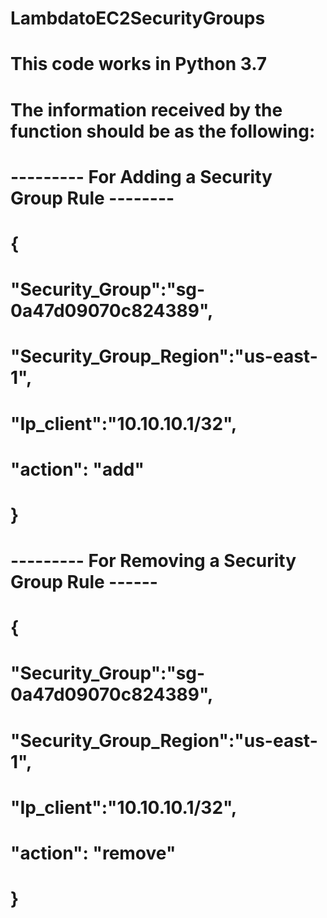 # LambdatoEC2SecurityGroups
# This code works in Python 3.7

# The information received by the function should be as the following:

# --------- For Adding a Security Group Rule --------
# {
#   "Security_Group":"sg-0a47d09070c824389",
#    "Security_Group_Region":"us-east-1",
#    "Ip_client":"10.10.10.1/32",
#    "action": "add"
# }

# --------- For Removing a Security Group Rule ------
# {
#   "Security_Group":"sg-0a47d09070c824389",
#    "Security_Group_Region":"us-east-1",
#    "Ip_client":"10.10.10.1/32",
#    "action": "remove"
# }



